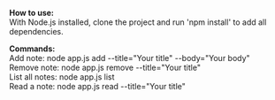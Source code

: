 <b>How to use:</b><br />
With Node.js installed, clone the project and run 'npm install' to add all dependencies.<br />

<b>Commands:</b><br />
Add note: node app.js add --title="Your title" --body="Your body"<br />
Remove note: node app.js remove --title="Your title"<br />
List all notes: node app.js list<br />
Read a note: node app.js read --title="Your title"
